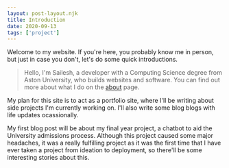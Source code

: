 ```yaml
---
layout: post-layout.njk
title: Introduction
date: 2020-09-13
tags: ['project']
---
```


Welcome to my website. If you're here, you probably know me in person, but just in case you don't, let's do some quick introductions. 

> Hello, I'm Sailesh, a developer with a Computing Science degree from Aston University, who builds websites and software. You can find out more about what I do on the [about](/about) page.

My plan for this site is to act as a portfolio site, where I'll be writing about side projects I'm currently working on. I'll also write some blog blogs with life updates ocassionally.

My first blog post will be about my final year project, a chatbot to aid the University admissions process. Although this project caused some major headaches, it was a really fulfilling project as it was the first time that I have ever taken a project from ideation to deployment, so there'll be some interesting stories about this.